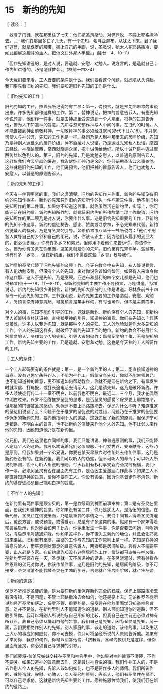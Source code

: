 # 15　新约的先知



〖 读经： 〗

「找着了门徒，就在那里住了七天；他们被圣灵感动，对保罗说，不要上耶路撒冷去。……我们在那里多住了几天，有一个先知，名叫亚迦布，从犹太下来。到了我们这里，就拿保罗的腰带，捆上自己的手脚，说，圣灵说，犹太人在耶路撒冷，要如此捆绑这腰带的主人，把他交在外邦人手里。」(徒廿一4、10-11)

「但作先知讲道的，是对人说，要造就、安慰、劝勉人。说方言的，是造就自己；作先知讲道的，乃是造就教会。」(林前十四3-4)

今天我们要来看，工人首要的条件是什么。我们要看这个问题，就必须从头讲起。我们要先看旧约的先知，我们要知道旧约先知的工作是什么。



〖 旧约先知的工作 〗

旧约先知的工作，照着我所记得的有三项：第一，说预言，就是预先把未来的事说出来。许多先知都作这样的工作。第二，替神说话，把神的旨意告诉人。有些先知不说预言，他们作一件事，就是由神那里受差遣到一个人那里，将神的旨意告诉他，因为人不知道神的旨意。先知与祭司都作神与人中间的事。在旧约的时候，人不能直接到神面前敬拜神，一切敬拜神的事必须经过祭司(参代下廿六18)。不只祭司使人与神分开，先知的工作也是一样。祭司乃是人到神那里去的居间阶级，先知乃是神到人这里来的居间阶级。神不直接对人说话，乃是透过先知和人说话。摩西五经说，神晓谕摩西，摩西就晓谕众民，把十诫传给他们。所以十诫乃是神透过摩西传给以色列人的。第三，旧约的先知，乃是劝勉安慰人，以普通的原则告诉人。这好像我们今天早晨的讲道，我告诉你们神乃是义的，你们要用圣洁公义事奉他。这些就是旧约先知的工作，他们说预言，他们把神的旨意告诉人，他们也劝勉人、安慰人，以普通的原则告诉人。



〖 新约先知的工作 〗

今天有一件顶要紧的事，我们必须清楚。旧约的先知作三件事，新约的先知没有旧约的先知作得多。新约的先知只作旧约先知所作的头一件与第三件事，他不作旧约先知所作的第二件事。如果你不知道这件事，就你虽然活在新约里，实际上，你可能还活在旧约里。新约先知所作的，就是将旧约先知所作的第二项工作取消。旧约先知所作的第二项乃是对人说，你要作什么事。这是旧约先知重要的工作，但新约的先知不作这事。新约的信徒祷告、感谢、赞美或寻求神，不必先知来代替。新约信徒最大的福分，乃是有圣灵的引导。如希伯来书八章十一节所说的：「他们不用各人教导自己的乡邻和自己的弟兄，说，你该认识主；因为他们从最小的到至大的，都必认识我。」你有许多乡邻和弟兄，但你用不着他们来告诉你，你该作什么。因为你有圣灵在你里面，这圣灵就是你的先知。旧约里有先知拿单、迦得等，也有许多「乡邻」，但在新约里，我们不需要这些「乡邻」教导我们。

新约里的圣灵代替了旧约先知的这项工作。今天在教会中有先知，有人能说预言，有人能劝勉安慰，但没有个人的先知，来对你说你该如何如何。如果有人来命令你作这作那，这人不是先知，乃是巫觋。亚述布和腓利的四个女儿都是先知，他们也说预言(徒十一28，廿一8-11)。但新约先知的主要工作不是预言，乃是讲道，为神说话。新约的先知很少讲预言，新约的先知大部分的工作是讲道。哥林多前书十四章专一论到先知的工作，三节就明说，新约先知主要的工作是造就、安慰、劝勉人，对预言没有特意提起，可见预言是带手作的，有时也可作，但不是主要的事。

对个人的事，先知不能作引导的工作，这就是新约。新约没有个人的先知，在新约里人都能够直接认识神，直接接受神的引导，知道神的旨意。你们有先知么？我感觉羞愧，许多人以我为先知，就是那种个人的先知。工人的危险就是作太多先知的工作。个人的先知这样多，就破坏了新约先知正当的地位。新约的教会不必用什么极属灵的人，来作为个人的先知，引导人该如何作；那是圣灵的工作，不是先知的工作。新约先知主要的工作，乃是造就、安慰和劝勉。这也是今天神的工人所要作的工作。



〖 工人的条件 〗

一个工人起码要有的条件就是：第一，是一个新约里的人；第二，能直接知道神的旨意。没有这两个条件的人，不配为神作工。假使没有先知，你就不能带领弟兄，也不能知道神的旨意，更不知道如何帮助教会，你就不是活在新约之下。有事发生时就写信、打电报，或打长途电话去请示人，这乃是请先知，这乃是破坏新约。许多人读使徒行传二十一章不明白，以前我也不明白，最近二、三个月，我才在偶然中明白过来。保罗不回答推罗圣徒的恳求，是否圣灵的感觉？保罗要上耶路撒冷，但那里的门徒被圣灵感动，劝保罗不要上耶路撒冷去。保罗为什么不听？难道推罗的圣徒们说错了么？问题不在于推罗的圣徒说的对或错，问题乃在于推罗的圣徒要作保罗的新约先知，要向他指明个人的道路，这就违反了新约的原则。但保罗宁可走错路，不明白主的旨意，也不让新约的信徒来作他个人的先知。他不让邻人来作他的先知，因他知道他乃是在新约里。

弟兄们，我们在这里也作同样的事。我们只能讲说、神普通原则的事，我们不能替人定规个人的道路。我可以劝说弟兄们必须顺服、不可爱世界、要奉献等，这些乃是原则。但我如果对一个弟兄说，你要在某天早晨六时往某处去作某件事，这乃是新约所没有的。在新约里，我们可以听人的劝勉，但不可听人的命令；可以听人所说的原则，但不可听人所说的细则。今天我们有权利享受新约圣灵的祝福，我们-作一事，必须问圣灵有否在里面先有工作，是否因主爱激励而作此事？如果工人不能直接知道神的旨意，请你不要作工人。你没有资格，因为你基督徒作不清楚。新约的基督徒必须自己能明白神的旨意。



〖 不作个人的先知 〗

在新约里有两件事是顶宝贝的，第一是作祭司到神面前事奉神；第二是有圣灵在里面，使我们知道神的旨意。你如果没有第二件，你乃是犹太人，是落伍的信徒。在新约里，圣灵住在信徒里面，乃是最重要的事情之一。我们中间有人得着圣灵浇灌后，或说方言，或说预言，或得启示，总是有许多这类的事。假如有一个姊妹得着预言或启示，你对她会如何？比方，你家里发生一件事，你是否要去问她，吩咐她说，有启示来时请通知我。你如果这样作，你不但失去新约的地位，并且会让邪灵进来混乱。旧约里有巫婆，巫婆的工作与先知的工作原则上是一样。先知是将神的旨意告诉人，而巫婆则以邪灵的旨意告诉人，两者都是居间阶级。若有人不需要巫婆，此人必是专家。在新约里先知没有这样居间的工作，信徒都可直接与神来往。在新约里巫婆存在一天，圣灵就一天不传递神的话语。在圣灵浇灌时，若有得看各种恩赐的弟兄对你说，你该作某件事，这乃是旧约的先知，是居间的阶级，你不可接受。圣灵浇灌不能代替圣灵在里面的引导，否则就产生居间阶级，就产生巫婆。



〖 新约的道路 〗

保罗不听推罗圣徒的话，是为要在新约里保存新约完全的权威。保罗上耶路撒冷去有没有错，不是问题，不管上耶路撒冷去会如何，他还是要上去。无论推罗圣徒所说的是否圣灵的感动，保罗不管，重要的是，保罗要在他的里面学习知道神的旨意。这并不是说，在新约里别人不能知道你的道路。别人可能知道你的道路，但不敢引导你。我可以将别人所说的与自己所知的比较，但我自己在主前还必须对神有所认识，我自己必须从神明白他的旨意。我们自己是先知，因为圣灵是先知，另一面，我们要拒绝作别人的先知。别人家庭的事，该走的道路，该作的事，以及生活上大小的事应如何应付，你不可去摸，你只可将圣经所说的大原则告诉他。如果有人来问你，我该如何作，你可以回答他说，「按我看，圣经的教训乃是这样。但你里面有圣灵，你必须自己寻求神的引导。」

我们都要将-位弟兄姊妹交托在圣灵和神的手中，他如果对神的旨意不清楚，不作不要紧；如果知道神的旨意而去作，这是最讨神喜悦的事。我们作神工人的，不是去作别人个人的先知，告诉人该如何如何，也不是要作多人的师傅。我们所该作的，就是造就、安慰、劝勉人，给人圣经的原则，告诉人，他们有圣灵住在里面，可以自己寻求他。这就是新约先知主要的工作。愿神施恩怜悯我们，使我们行在新约的道路上。

